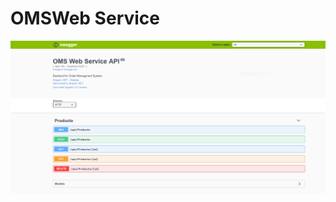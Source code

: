 # OMSWeb Service
![Screen](https://github.com/SergeyDavidovich/OmsWeb/blob/master/OMSWeb/Screenshots/screen.PNG)
